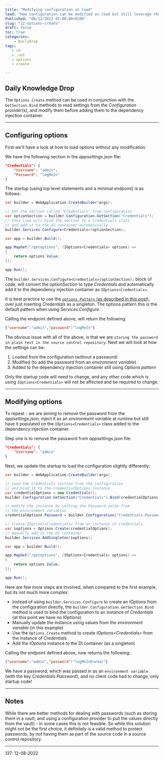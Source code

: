 ```yaml
---
title: "Modifying configuration on load"
lead: "How configuration can be modified on load but still leverage the Options pattern"
Published: "08/12/2022 01:00:00+0200"
slug: "12-options-create"
draft: false
toc: true
categories:
    - DailyDrop
tags:
   - c#
   - .net
   - options
   - create

---
```


## Daily Knowledge Drop

The `Options.Create` method can be used in conjunction with the `GetSection.Bind` methods to read settings from the _Configuration_ provider(s), and modify them before adding them to the dependency injection container.

---

## Configuring options

First we'll have a look at how to load options _without_ any modification. 

We have the following section in the _appsettings.json_ file:

``` json
"Credentials": {
    "Username": "admin",
    "Password": "logMeIn"
}
```

The startup (using top level statements and a minimal endpoint) is as follows:

``` csharp
var builder = WebApplication.CreateBuilder(args);

// Get the section called "Credentials" from configuration
var optionSection = builder.Configuration.GetSection("Credentials");
// this line will bind the section to a Credentials class
// and add it to the DI container automatically
builder.Services.Configure<Credentials>(optionSection);

var app = builder.Build();

app.MapGet("/getoptions", (IOptions<Credentials> options) =>
{
    return options.Value;
});

app.Run();
```

The `builder.Services.Configure<Credentials>(optionSection);` block of code, will convert the _optionSection_ to type _Credentials_ and automatically add it to the dependency injection container as `IOptions<Credentials>`.

It is best practice to use the [`options Pattern` (as described in this post)](../../02/03-ioptions/), over just inserting _Credentials_ as a singleton. The options pattern this is the default pattern when using _Services.Configure_.

Calling the endpoint defined above, will return the following:

``` json
{"username":"admin","password":"logMeIn"}
```

The obvious issue with all of the above, is that we are `storing the password in plain text in the source control repository`. Next we will look at how the settings can be:
1. Loaded from the configuration (without a password)
2. Modified (to add the password from an _environment variable_)
3. Added to the dependency injection container still using _Options pattern_

Only the startup code will need to change, and any other code which is using `IOptions<Credentials>` will not be affected and be required to change.

---

## Modifying options

To repeat - we are aiming to remove the password from the _appsettings.json_, inject it as an _environment variable_ at runtime but still have it populated on the `IOptions<Credentials>` class added to the dependency injection container.

Step one is to remove the password from  _appsettings.json_ file:

``` json
"Credentials": {
    "Username": "admin"
}
```

Next, we update the startup to load the configuration slightly differently:

``` csharp
var builder = WebApplication.CreateBuilder(args);

// load the Credentials section from the configuration
// and bind it to the credentialOptions instance
var credentialOptions = new Credentials();
builder.Configuration.GetSection("Credentials").Bind(credentialOptions);

// modify the instance by setting the Password value from
// the environment variables
credentialOptions.Password = builder.Configuration["Credentials.Password"];

// Create IOptions<Credentials> from an instance of Credentials
var ioptions = Options.Create(credentialOptions);
// manually add to the DI container
builder.Services.AddSingleton(ioptions);

var app = builder.Build();

app.MapGet("/getoptions", (IOptions<Credentials> options) =>
{
    return options.Value;
});

app.Run();
```

Here are few more steps are involved, when compared to the first example, but its not much more complex:
- Instead of using `builder.Services.Configure` to create an _IOptions_ from the configuration directly, the `builder.Configuration.GetSection.Bind` method is used to bind the configuration to an instance of _Credentials_ (at this point we have no _IOptions_)
- Manually update the instance using values from the _environment variable_ (in this example)
- Use the `Options.Create` method to create _IOptions\<Credentials\>_ from the instance of _Credentials_
- Add the _IOptions_ instance to the DI container (as a singleton)

Calling the endpoint defined above, now returns the following:

``` json
{"username":"admin","password":"logMeInEnvVar"}
```

We have a password, which was passed in as an `environment variable` (with the key _Credentials.Password_), and no client code had to change, only startup code!

---

## Notes

While there are better methods for dealing with passwords (such as storing them in a vault, and using a configuration provider to pull the values directly from the vault) - in some cases this is not feasible. So while this solution might not be the first choice, it definitely is a valid method to protect passwords, by not having them as part of the source code in a source control repository.

---

<?# DailyDrop ?>137: 12-08-2022<?#/ DailyDrop ?>
